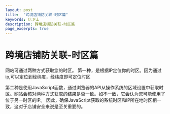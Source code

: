 ```yaml
---
layout: post
title:  "跨境店铺防关联-时区篇"
keywords: 店卫士
description: 跨境店铺防关联-时区篇
page_excerpts: true
---
```

# 跨境店铺防关联-时区篇
网站可通过两种方式获取您的时区。
第一种，是根据IP定位你的时区。因为通过ip,可以定位到经纬度，经纬度即可定位时区


第二种是使用JavaScript函数，通过浏览器的API从操作系统的区域设置中获取时区。网站会核对两种方式获取的结果是否一致。如不一致，它会认为您可能使用了位于另一时区的IP。
因此，确保JavaScript获取的系统时区和IP所在地时区相一致，这对于店铺安全来说是至关重要的。 
